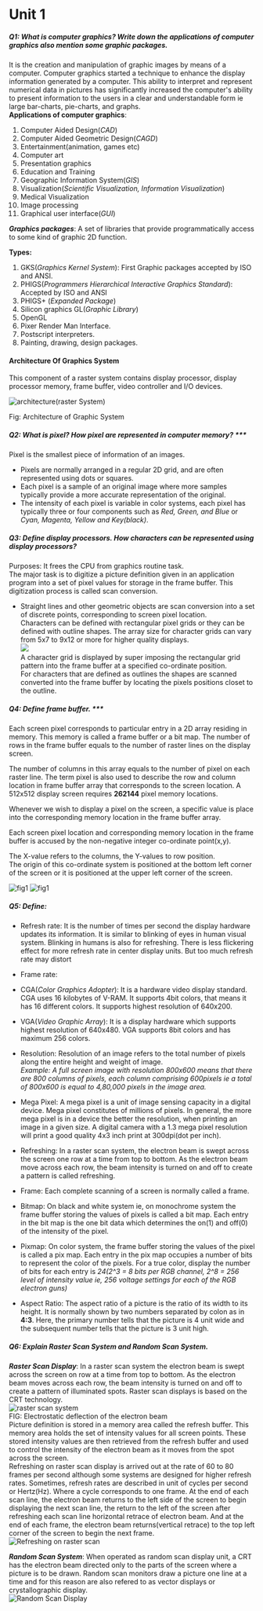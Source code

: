 # Unit 1

##### Q1: What is computer graphics? Write down the applications of computer graphics also mention some graphic packages.
It is the creation and manipulation of  graphic images by means of a computer. Computer graphics started a technique to enhance the display information generated by a computer. This ability to interpret and represent numerical data in pictures has significantly increased the computer's ability to present information to the users in a clear and understandable form ie large bar-charts, pie-charts, and graphs.  
**Applications of computer graphics**:
  1. Computer Aided Design(*CAD*)
  2. Computer Aided Geometric Design(*CAGD*)
  3. Entertainment(animation, games etc)
  4. Computer art
  5. Presentation graphics
  6. Education and Training
  7. Geographic Information System(*GIS*)
  8. Visualization(*Scientific Visualization, Information Visualization*)
  9. Medical Visualization
  10. Image processing
  11. Graphical user interface(*GUI*)

***Graphics packages***: A set of libraries that provide programmatically access to some kind of graphic 2D function.  

**Types:**
  1. GKS(*Graphics Kernel System*): First Graphic packages accepted by ISO and  ANSI.
  2. PHIGS(*Programmers Hierarchical Interactive Graphics Standard*): Accepted  by ISO and ANSI
  3. PHIGS+ (*Expanded Package*)
  4. Silicon graphics GL(*Graphic Library*)
  5. OpenGL
  6. Pixer Render Man Interface.
  7. Postscript interpreters.
  8. Painting, drawing, design packages.

#### Architecture Of Graphics System
This component of a raster system contains display processor, display processor memory, frame buffer, video controller and I/O devices.  

![architecture(raster System)](IMG/architectureU1.jpg)  

Fig: Architecture of Graphic System  

##### Q2: What is pixel? How pixel are represented in computer memory? ***
Pixel is the smallest piece of information of an images.
- Pixels are normally arranged in a regular 2D grid, and are often represented using dots or squares.
- Each pixel is a sample of an original image where more samples typically provide a more accurate representation of the original.
- The intensity of each pixel is variable in color systems, each pixel has typically three or four components such as *Red, Green, and Blue* or *Cyan, Magenta, Yellow and Key(black)*.  


##### Q3: Define display processors. How characters can be represented using display processors?
Purposes: It frees the CPU from graphics routine task.  
The major task is to digitize a picture definition given in an application program into a set of pixel values for storage in the frame buffer. This digitization process is called scan conversion.
- Straight lines and other geometric objects are scan conversion into a set of discrete points, corresponding to screen pixel location.  
Characters can be defined with rectangular pixel grids or they can be defined with outline shapes. The array size for character grids can vary from 5x7 to 9x12 or more for higher quality displays.  
![](IMG/co65.png)  
A character grid is displayed by super imposing the rectangular grid pattern into the frame buffer at a specified co-ordinate position.  
For characters that are defined as outlines the shapes are scanned converted into the frame buffer by locating the pixels positions closet to the outline.

##### Q4: Define frame buffer. ***

Each screen pixel corresponds to particular entry in a 2D array
residing in memory. This memory is called a frame buffer or a bit map.
The number of rows in the frame buffer equals to the number of raster
lines on the display screen.  

The number of columns in this array equals to the number of pixel on
each raster line. The term pixel is also used to describe the row and
column location in frame buffer array that corresponds to the screen
location. A 512x512 display screen requires **262144** pixel memory
locations.  

Whenever we wish to display a pixel on the screen, a specific value is
place into the corresponding memory location in the frame buffer
array.  

Each screen pixel location and corresponding memory location in the
frame buffer is accused by the non-negative integer co-ordinate
point(x,y).  

The X-value refers to the columns, the Y-values to row position.  
The origin of this co-ordinate system is positioned at the bottom left corner of the screen or it is positioned at the upper left corner of the screen.  

![fig1](IMG/frameb1.png) ![fig1](IMG/frameb2.png)

##### Q5: Define:
  - Refresh rate: It is the number of times per second the display hardware updates its information. It is similar to blinking  of eyes in human visual system. Blinking in humans is also for refreshing. There is less flickering effect for more refresh   rate in center display units. But too much refresh rate may distort  

  - Frame rate:
  - CGA(*Color Graphics Adopter*): It is a hardware video display standard. CGA uses 16 kilobytes of V-RAM. It supports 4bit  colors, that means it has 16 different colors. It supports highest resolution of 640x200.  

  - VGA(*Video Graphic Array*): It is a display hardware which supports highest resolution of 640x480. VGA supports 8bit colors   and has maximum 256 colors.  

  - Resolution: Resolution of an image refers to the total number of pixels along the entire height and weight of image.  
  *Example: A full screen image with resolution 800x600 means that there are 800 columns of pixels, each column comprising  600pixels ie a total of 800x600 is equal to 4,80,000 pixels in the image area.*   

  - Mega Pixel: A mega pixel is a unit of image sensing capacity in a digital device. Mega pixel constitutes of millions of   pixels. In general, the more mega pixel is in a device the better the resolution, when printing an image in a given size. A   digital camera with a 1.3 mega pixel resolution will print a good quality 4x3 inch print at 300dpi(dot per inch).  

  - Refreshing: In a raster scan system, the electron beam is swept across the screen one row at a time from top to bottom. As  the electron beam move across each row, the beam intensity is turned on and off to create a pattern is called refreshing.  

  - Frame: Each complete scanning of a screen is normally called a frame.  

  - Bitmap: On black and white system ie, on monochrome system the frame buffer storing the values of pixels is called a bit  map. Each entry in the bit map is the one bit data which determines the on(1) and off(0) of the intensity of the pixel.  

  - Pixmap: On color system, the frame buffer storing the values of the pixel is called a pix map. Each entry in the pix map  occupies a number of bits to represent the color of the pixels. For a true color, display the number of bits for each entry   is *24(2^3 = 8 bits per RGB channel, 2^8 = 256 level of intensity value ie, 256 voltage settings for each of the RGB  electron guns)*  

  - Aspect Ratio: The aspect ratio of a picture is the ratio of its width to its height. It is normally shown by two numbers  separated by colon as in **4:3**. Here, the primary number tells that the picture is 4 unit wide and the subsequent number  tells that the picture is 3 unit high.  


##### Q6: Explain Raster Scan System and Random Scan System.  
***Raster Scan Display***: In a raster scan system the electron beam is swept across the screen on row at a time from top to bottom. As the electron beam moves across each row, the beam intensity is turned on and off to create a pattern of illuminated spots.
Raster scan displays is based on the CRT technology.  
![raster scan system](IMG/Rscansys.jpg)  
FIG: Electrostatic deflection of the electron beam  
Picture definition is stored in a memory area called the refresh buffer. This memory area holds the set of intensity values for all screen points. These stored intensity values are then retrieved from the refresh buffer and used to control the intensity of the electron beam as it moves from the spot across the screen.  
Refreshing on raster scan display is arrived out at the rate of 60 to 80 frames per second although some systems are designed for higher refresh rates. Sometimes, refresh rates are described in unit of cycles per second or Hertz(Hz). Where a cycle corresponds to one frame. At the end of each scan line, the electron beam returns to the left side of the screen to begin displaying the next scan line, the return to the left of the screen after refreshing each scan line horizontal retrace of electron beam. And at the end of each frame, the electron beam returns(vertical retrace) to the top left corner of the screen to begin the next frame.  
![Refreshing on raster scan](IMG/Rscanref.jpg)  

***Random Scan System***: When operated as random scan display unit, a CRT has the electron beam directed only to the parts of the screen where a picture is to be drawn. Random scan monitors draw a picture one line at a time and for this reason are also refered to as vector displays or crystallographic display.  
![Random Scan Display](IMG/ranscan.png)  
